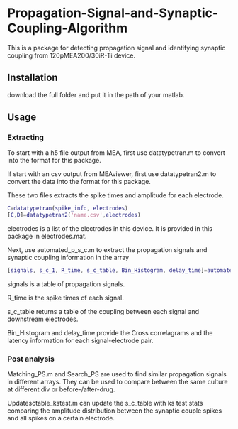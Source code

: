 # Propagation-Signal-and-Synaptic-Coupling-Algorithm
This is a package for detecting propagation signal and identifying synaptic coupling from 120pMEA200/30iR-Ti device.

## Installation
download the full folder and put it in the path of your matlab. 

## Usage
### Extracting 
To start with a h5 file output from MEA, first use datatypetran.m to convert into the format for this package.

If start with an csv output from MEAviewer, first use datatypetran2.m to convert the data into the format for this package.

These two files extracts the spike times and amplitude for each electrode.
```matlab
C=datatypetran(spike_info, electrodes)
[C,D]=datatypetran2('name.csv',electrodes)
```
electrodes is a list of the electrodes in this device. It is provided in this package in electrodes.mat.

Next, use automated_p_s_c.m to extract the propagation signals and synaptic coupling information in the array
```matlab
[signals, s_c_1, R_time, s_c_table, Bin_Histogram, delay_time]=automated_p_s_c(C, D, electrodes)
```
signals is a table of propagation signals.

R_time is the spike times of each signal.

s_c_table returns a table of the coupling between each signal and downstream electrodes.

Bin_Histogram and delay_time provide the Cross correlagrams and the latency information for each signal-electrode pair.

### Post analysis
Matching_PS.m and Search_PS are used to find similar propagation signals in different arrays. They can be used to compare between the same culture at different div or before-/after-drug.

Updatesctable_kstest.m can update the s_c_table with ks test stats comparing the amplitude distribution between the synaptic couple spikes and all spikes on a certain electrode.
